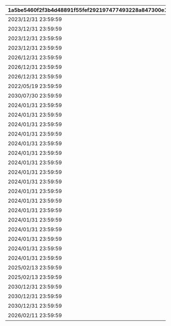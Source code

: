 |1a5be5460f2f3b4d48891f55fef292197477493228a847300e1861c77fd0b1f3|3be2330f5b5c292e44e23e8bf9623d3afc49c83d4cb2b3799c46696cf17e2f45|c7247c33972f73f5e29c63587413133a4459ef53a430c7275cb64d763d116fed|a3b60dff500e59e17e44be3970bd9d361f07513d5a0063029d4caff179205558|1ae034f98851684d9b1a417c9763e5eae513fd1f6d657f6f7a218c79358dcc71|b57d23f0cbda6c04585e05e1781719b4266027d551dd381262e1d689dba01e02|a53099545f82407aae0f2dfddeb5967d902938026f760a879e5a34046efd23a8|
| --- | --- | --- | --- | --- | --- | --- |
|2023/12/31 23:59:59|1|10101|101|0|アニメ プリンセスコネクト！Re:Dive 1 封入特典|2020-08-04 12:00:00|
|2023/12/31 23:59:59|1|10102|101|0|アニメ プリンセスコネクト！Re:Dive 2 封入特典|2020-09-03 19:00:00|
|2023/12/31 23:59:59|1|10103|101|0|アニメ プリンセスコネクト！Re:Dive 3 封入特典|2020-10-01 17:00:00|
|2023/12/31 23:59:59|1|10104|101|0|アニメ プリンセスコネクト！Re:Dive 4 封入特典|2020-11-05 12:00:00|
|2026/12/31 23:59:59|1|10201|102|0|アニメ プリコネ！Re:Dive Season2 1巻 購入特典|2022-03-21 00:00:00|
|2026/12/31 23:59:59|1|10202|102|0|アニメ プリコネ！Re:Dive Season2 2巻 購入特典|2022-04-18 00:00:00|
|2026/12/31 23:59:59|1|10203|102|0|アニメ プリコネ！Re:Dive Season2 3巻 購入特典|2022-05-16 00:00:00|
|2022/05/19 23:59:59|1|20101|201|0|週刊ファミ通6月3日号（5月20日発売） 封入特典|2021-05-19 00:00:00|
|2030/07/30 23:59:59|1|20201|202|0|公式アートワークス Vol.3 発売記念アイテム|2021-07-30 00:00:00|
|2024/01/31 23:59:59|3|20301|203|1|プリコネフェス2023　リアルガチャ|2023-01-15 15:00:00|
|2024/01/31 23:59:59|3|20302|203|1|プリコネフェス2023　リアルガチャ|2023-01-15 15:00:00|
|2024/01/31 23:59:59|3|20303|203|1|プリコネフェス2023　リアルガチャ|2023-01-15 15:00:00|
|2024/01/31 23:59:59|3|20304|203|1|プリコネフェス2023　リアルガチャ|2023-01-15 15:00:00|
|2024/01/31 23:59:59|3|20305|203|1|プリコネフェス2023　リアルガチャ|2023-01-15 15:00:00|
|2024/01/31 23:59:59|3|20306|203|1|プリコネフェス2023　リアルガチャ|2023-01-15 15:00:00|
|2024/01/31 23:59:59|3|20307|203|1|プリコネフェス2023　リアルガチャ|2023-01-15 15:00:00|
|2024/01/31 23:59:59|3|20308|203|1|プリコネフェス2023　リアルガチャ|2023-01-15 15:00:00|
|2024/01/31 23:59:59|3|20309|203|1|プリコネフェス2023　リアルガチャ|2023-01-15 15:00:00|
|2024/01/31 23:59:59|3|20310|203|1|プリコネフェス2023　リアルガチャ|2023-01-15 15:00:00|
|2024/01/31 23:59:59|3|20311|203|1|プリコネフェス2023　リアルガチャ|2023-01-15 15:00:00|
|2024/01/31 23:59:59|3|20312|203|1|プリコネフェス2023　リアルガチャ|2023-01-15 15:00:00|
|2024/01/31 23:59:59|3|20313|203|1|プリコネフェス2023　リアルガチャ|2023-01-15 15:00:00|
|2024/01/31 23:59:59|3|20314|203|1|プリコネフェス2023　リアルガチャ|2023-01-15 15:00:00|
|2024/01/31 23:59:59|3|20315|203|1|プリコネフェス2023　リアルガチャ|2023-01-15 15:00:00|
|2024/01/31 23:59:59|3|20316|203|1|プリコネフェス2023　リアルガチャ|2023-01-15 15:00:00|
|2024/01/31 23:59:59|3|20317|203|1|プリコネフェス2023　リアルガチャ|2023-01-15 15:00:00|
|2025/02/13 23:59:59|1|20401|204|0|キャラクターソングアルバムVol.5 購入特典|2024-02-14 00:00:00|
|2025/02/13 23:59:59|1|20501|205|0|サウンドトラックVol.6 購入特典|2024-02-14 00:00:00|
|2030/12/31 23:59:59|0|20601|206|0|佐賀市ふるさと納税返礼品|2024-11-29 12:00:00|
|2030/12/31 23:59:59|0|20602|206|0|佐賀市ふるさと納税返礼品|2024-11-29 12:00:00|
|2030/12/31 23:59:59|0|20603|206|0|佐賀市ふるさと納税返礼品|2024-11-29 12:00:00|
|2026/02/11 23:59:59|1|20701|207|0|キャラクターソングアルバムVol.6 購入特典|2025-02-10 12:00:00|